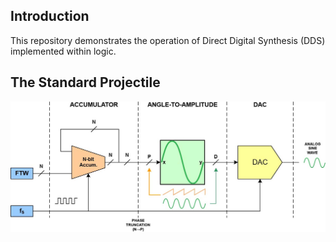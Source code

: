 
## Introduction

This repository demonstrates the operation of Direct Digital Synthesis (DDS) implemented within logic. 

## The Standard Projectile

![dds_block_diagram](images/dds_block_diagram.jpg)
